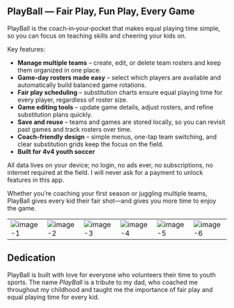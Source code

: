 ## PlayBall — Fair Play, Fun Play, Every Game

PlayBall is the coach‑in‑your‑pocket that makes equal playing time simple, so you can focus on teaching skills and cheering your kids on.

Key features:
- **Manage multiple teams** – create, edit, or delete team rosters and keep them organized in one place.
- **Game-day rosters made easy** – select which players are available and automatically build balanced game rotations.
- **Fair play scheduling** – substitution charts ensure equal playing time for every player, regardless of roster size.
- **Game editing tools** – update game details, adjust rosters, and refine substitution plans quickly.
- **Save and reuse** – teams and games are stored locally, so you can revisit past games and track rosters over time.
- **Coach-friendly design** – simple menus, one-tap team switching, and clear substitution grids keep the focus on the field.
- **Built for 4v4 youth soccer**

All data lives on your device; no login, no ads ever, no subscriptions, no internet required at the field. I will never ask for a payment to unlock features in this app.

Whether you’re coaching your first season or juggling multiple teams, PlayBall gives every kid their fair shot—and gives you more time to enjoy the game.

|||||||
|-|-|-|-|-|-|
![image-1](https://github.com/user-attachments/assets/381d9b78-5e3e-42ad-b7e6-40cf89e1520e)|![image-2](https://github.com/user-attachments/assets/25d8fbcc-690d-4bbf-b742-962d8283d6b7)|![image-3](https://github.com/user-attachments/assets/0e9865d0-59ef-4f82-b35b-2827faeb75bf)|![image-4](https://github.com/user-attachments/assets/7210c0c9-9d2f-4c17-8b0d-2d9611c7ae1c)|![image-5](https://github.com/user-attachments/assets/729ab2fc-03ff-46c7-8f42-b88ac673ce70)|![image-6](https://github.com/user-attachments/assets/214b9e55-47ae-45c7-8134-de316c474b58)|



## Dedication 
PlayBall is built with love for everyone who volunteers their time to youth sports. The name *PlayBall* is a tribute to my dad, who coached me throughout my childhood and taught me the importance of fair play and equal playing time for every kid.
